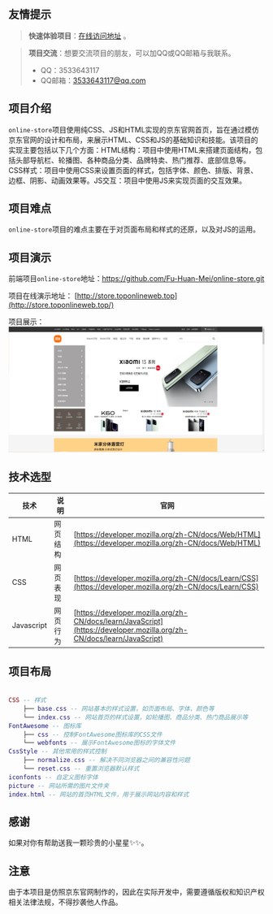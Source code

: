## 友情提示

> **快速体验项目**：[在线访问地址](http://store.toponlineweb.top/) 。

> **项目交流**：想要交流项目的朋友，可以加QQ或QQ邮箱与我联系。
> - QQ：3533643117 
> - QQ邮箱：3533643117@qq.com


## 项目介绍

`online-store`项目使用纯CSS、JS和HTML实现的京东官网首页，旨在通过模仿京东官网的设计和布局，来展示HTML、CSS和JS的基础知识和技能。该项目的实现主要包括以下几个方面：HTML结构：项目中使用HTML来搭建页面结构，包括头部导航栏、轮播图、各种商品分类、品牌特卖、热门推荐、底部信息等。CSS样式：项目中使用CSS来设置页面的样式，包括字体、颜色、排版、背景、边框、阴影、动画效果等。JS交互：项目中使用JS来实现页面的交互效果。


## 项目难点

`online-store`项目的难点主要在于对页面布局和样式的还原，以及对JS的运用。


## 项目演示

前端项目`online-store`地址：https://github.com/Fu-Huan-Mei/online-store.git

项目在线演示地址： [http://store.toponlineweb.top](http://store.toponlineweb.top/)  

项目展示：
![Alt text](image.png)


## 技术选型

| 技术                | 说明                   | 官网                                                         |
| -----------------  | --------------------- | ------------------------------------------------------------ |
| HTML               | 网页结构| [https://developer.mozilla.org/zh-CN/docs/Web/HTML](https://developer.mozilla.org/zh-CN/docs/Web/HTML)                     |
| CSS                | 网页表现 | [https://developer.mozilla.org/zh-CN/docs/Learn/CSS](https://developer.mozilla.org/zh-CN/docs/Learn/CSS)       |
| Javascript         | 网页行为| [https://developer.mozilla.org/zh-CN/docs/learn/JavaScript](https://developer.mozilla.org/zh-CN/docs/learn/JavaScript)           |                   |


## 项目布局

``` lua

CSS -- 样式
    ├── base.css -- 网站基本的样式设置，如页面布局、字体、颜色等
    └── index.css -- 网站首页的样式设置，如轮播图、商品分类、热门商品展示等
FontAwesome -- 图标库
    ├── css -- 控制FontAwesome图标库的CSS文件
    └── webfonts -- 展示FontAwesome图标的字体文件
CssStyle -- 其他常用的样式控制
    ├── normalize.css -- 解决不同浏览器之间的兼容性问题
    └── reset.css -- 重置浏览器默认样式
iconfonts -- 自定义图标字体
picture -- 网站所需的图片文件夹
index.html -- 网站的首页HTML文件，用于展示网站内容和样式

```


## 感谢

如果对你有帮助送我一颗珍贵的小星星✨✨。


## 注意

由于本项目是仿照京东官网制作的，因此在实际开发中，需要遵循版权和知识产权相关法律法规，不得抄袭他人作品。


